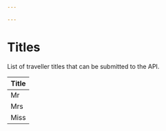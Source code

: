 ```yaml
---

---
```


# Titles

List of traveller titles that can be submitted to the API.

| Title |
|-------|
| Mr |
| Mrs |
| Miss |
